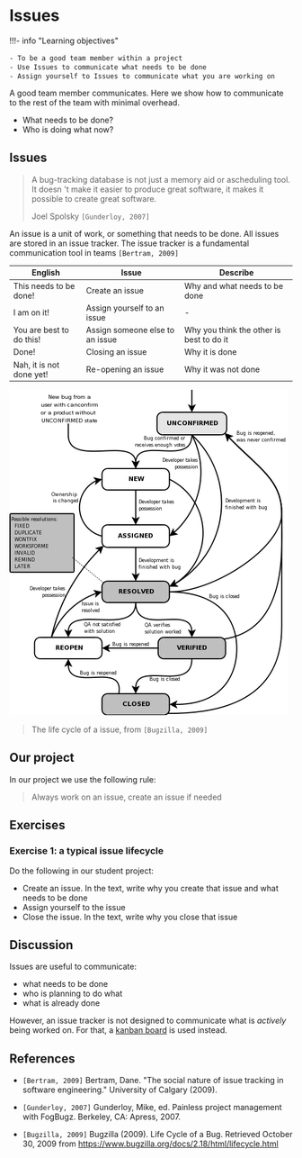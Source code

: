 # Issues

!!!- info "Learning objectives"

    - To be a good team member within a project
    - Use Issues to communicate what needs to be done
    - Assign yourself to Issues to communicate what you are working on


A good team member communicates.
Here we show how to communicate to the rest of the team with minimal overhead.

- What needs to be done?
- Who is doing what now?

## Issues

> A bug-tracking database is not just a memory aid or ascheduling tool.
> It doesn 't make it easier to produce great software,
> it makes it possible to create great software.
>
> Joel Spolsky `[Gunderloy, 2007]`

An issue is a unit of work, or something that needs to be done.
All issues are stored in an issue tracker.
The issue tracker is a fundamental communication tool in
teams `[Bertram, 2009]`

English                 |Issue                          |Describe
------------------------|-------------------------------|----------------------------------------
This needs to be done!  |Create an issue                |Why and what needs to be done
I am on it!             |Assign yourself to an issue    |-
You are best to do this!|Assign someone else to an issue|Why you think the other is best to do it
Done!                   |Closing an issue               |Why it is done
Nah, it is not done yet!|Re-opening an issue            |Why it was not done

![The life cycle of a issue, from Bugzilla, 2009](issue_lifecycle.png)

> The life cycle of a issue, from `[Bugzilla, 2009]`

## Our project

In our project we use the following rule:

> Always work on an issue, create an issue if needed

## Exercises

### Exercise 1: a typical issue lifecycle

Do the following in our student project:

- Create an issue. In the text, write why you create that issue and what needs
  to be done
- Assign yourself to the issue
- Close the issue. In the text, write why you close that issue

## Discussion

Issues are useful to communicate:

- what needs to be done
- who is planning to do what
- what is already done

However, an issue tracker is not designed to
communicate what is _actively_ being worked on.
For that, a [kanban board](kanban_board.md) is used instead.

## References

- `[Bertram, 2009]` Bertram, Dane. "The social nature of issue tracking in software engineering." University of Calgary (2009).
- `[Gunderloy, 2007]` Gunderloy, Mike, ed. Painless project management with FogBugz. Berkeley, CA: Apress, 2007.

- `[Bugzilla, 2009]` Bugzilla (2009). Life Cycle of a Bug.
  Retrieved October 30, 2009 from https://www.bugzilla.org/docs/2.18/html/lifecycle.html
